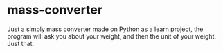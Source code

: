 # mass-converter

Just a simply mass converter made on Python as a learn project, the program will ask you about your weight, and then the unit of your weight. Just that.
